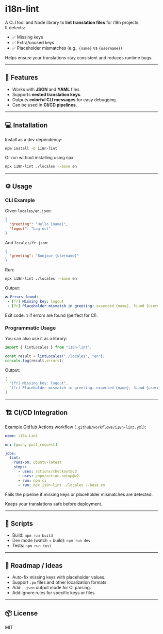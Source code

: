 # i18n-lint

A CLI tool and Node library to **lint translation files** for i18n projects.  
It detects:

- ✅ Missing keys  
- ✅ Extra/unused keys  
- ✅ Placeholder mismatches (e.g., `{name}` vs `{username}`)  

Helps ensure your translations stay consistent and reduces runtime bugs.

---

## 🌟 Features

- Works with **JSON** and **YAML** files.  
- Supports **nested translation keys**.  
- Outputs **colorful CLI messages** for easy debugging.  
- Can be used in **CI/CD pipelines**.  

---

## 💻 Installation

Install as a dev dependency:

```bash
npm install -D i18n-lint
```

Or run without installing using npx:

```bash
npx i18n-lint ./locales --base en
```

---

## ⚙️ Usage

### CLI Example

Given `locales/en.json`:

```json
{
  "greeting": "Hello {name}",
  "logout": "Log out"
}
```

And `locales/fr.json`:

```json
{
  "greeting": "Bonjour {username}"
}
```

Run:

```bash
npx i18n-lint ./locales --base en
```

Output:

```yaml
❌ Errors found:
 - [fr] Missing key: logout
 - [fr] Placeholder mismatch in greeting: expected {name}, found {username}
```

Exit code: `1` if errors are found (perfect for CI).

### Programmatic Usage

You can also use it as a library:

```ts
import { lintLocales } from "i18n-lint";

const result = lintLocales("./locales", "en");
console.log(result.errors);
```

Output:

```js
[
  "[fr] Missing key: logout",
  "[fr] Placeholder mismatch in greeting: expected {name}, found {username}"
]
```

---

## 🏗️ CI/CD Integration

Example GitHub Actions workflow (`.github/workflows/i18n-lint.yml`):

```yaml
name: i18n Lint

on: [push, pull_request]

jobs:
  lint:
    runs-on: ubuntu-latest
    steps:
      - uses: actions/checkout@v3
      - uses: pnpm/action-setup@v2
      - run: npm ci
      - run: npx i18n-lint ./locales --base en
```

Fails the pipeline if missing keys or placeholder mismatches are detected.

Keeps your translations safe before deployment.

---

## 🔧 Scripts

- Build: `npm run build`
- Dev mode (watch + build): `npm run dev`
- Tests: `npm run test`

---

## 📝 Roadmap / Ideas

- Auto-fix missing keys with placeholder values.
- Support `.po` files and other localization formats.
- Add `--json` output mode for CI parsing.
- Add ignore rules for specific keys or files.

---

## 📦 License

MIT